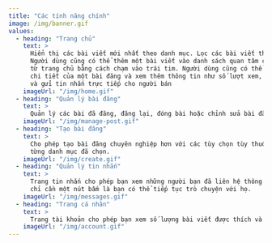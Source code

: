 ```yaml
---
title: "Các tính năng chính"
image: /img/banner.gif
values:
  - heading: "Trang chủ"
    text: >
      Hiển thị các bài viết mới nhất theo danh mục. Lọc các bài viết theo danh mục. 
      Người dùng cũng có thể thêm một bài viết vào danh sách quan tâm của mình ngay 
      từ trang chủ bằng cách chạm vào trái tim. Người dùng cũng có thể xem
      chi tiết của một bài đăng và xem thêm thông tin như số lượt xem, số lượt thích 
      và gửi tin nhắn trực tiếp cho người bán
    imageUrl: "/img/home.gif"
  - heading: "Quản lý bài đăng"
    text: >
      Quản lý các bài đã đăng, đăng lại, đóng bài hoặc chỉnh sửa bài đăng.
    imageUrl: "/img/manage-post.gif"
  - heading: "Tạo bài đăng"
    text: >
      Cho phép tạo bài đăng chuyên nghiệp hơn với các tùy chọn tùy thuộc vào 
      từng danh mục đã chọn.
    imageUrl: "/img/create.gif"
  - heading: "Quản lý tin nhắn"
    text: >
      Trang tin nhắn cho phép bạn xem những người bạn đã liên hệ thông qua ứng dụng nhắn tin Zalo, 
      chỉ cần một nút bấm là bạn có thể tiếp tục trò chuyện với họ.
    imageUrl: "/img/messages.gif"
  - heading: "Trang cá nhân"
    text: >
      Trang tài khoản cho phép bạn xem số lượng bài viết được thích và được xem cũng như lưu lại, quản lý những bài viết mà bạn đã quan tâm.
    imageUrl: "/img/account.gif"
---
```

